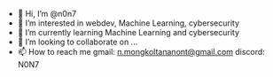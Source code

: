 - 👋 Hi, I’m @n0n7
- 👀 I’m interested in webdev, Machine Learning, cybersecurity
- 🌱 I’m currently learning Machine Learning and cybersecurity
- 💞️ I’m looking to collaborate on ...
- 📫 How to reach me
      gmail: n.mongkoltananont@gmail.com
      discord: N0N7

<!---
n0n7/n0n7 is a ✨ special ✨ repository because its `README.md` (this file) appears on your GitHub profile.
You can click the Preview link to take a look at your changes.
--->
